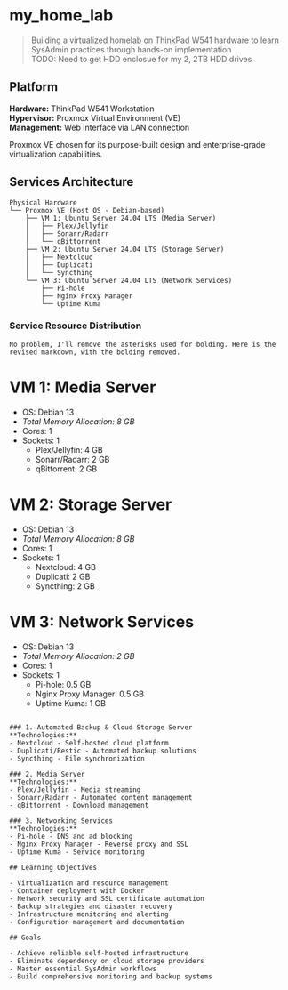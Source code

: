 # my_home_lab

> Building a virtualized homelab on ThinkPad W541 hardware to learn SysAdmin practices through hands-on implementation \
> TODO: Need to get HDD enclosue for my 2, 2TB HDD drives

## Platform

**Hardware:** ThinkPad W541 Workstation  
**Hypervisor:** Proxmox Virtual Environment (VE)  
**Management:** Web interface via LAN connection

Proxmox VE chosen for its purpose-built design and enterprise-grade virtualization capabilities.

## Services Architecture

```
Physical Hardware
└── Proxmox VE (Host OS - Debian-based)
    ├── VM 1: Ubuntu Server 24.04 LTS (Media Server)
    │   ├── Plex/Jellyfin
    │   ├── Sonarr/Radarr  
    │   └── qBittorrent
    ├── VM 2: Ubuntu Server 24.04 LTS (Storage Server)
    │   ├── Nextcloud
    │   ├── Duplicati
    │   └── Syncthing
    └── VM 3: Ubuntu Server 24.04 LTS (Network Services)
        ├── Pi-hole
        ├── Nginx Proxy Manager
        └── Uptime Kuma
```

### Service Resource Distribution

```
No problem, I'll remove the asterisks used for bolding. Here is the revised markdown, with the bolding removed.

```
# VM 1: Media Server
- OS: Debian 13
- *Total Memory Allocation: 8 GB*
- Cores: 1
- Sockets: 1
    - Plex/Jellyfin: 4 GB
    - Sonarr/Radarr: 2 GB
    - qBittorrent: 2 GB

# VM 2: Storage Server
- OS: Debian 13
- *Total Memory Allocation: 8 GB*
- Cores: 1
- Sockets: 1
    - Nextcloud: 4 GB
    - Duplicati: 2 GB
    - Syncthing: 2 GB

# VM 3: Network Services
- OS: Debian 13
- *Total Memory Allocation: 2 GB*
- Cores: 1
- Sockets: 1
    - Pi-hole: 0.5 GB
    - Nginx Proxy Manager: 0.5 GB
    - Uptime Kuma: 1 GB
```

### 1. Automated Backup & Cloud Storage Server
**Technologies:**
- Nextcloud - Self-hosted cloud platform
- Duplicati/Restic - Automated backup solutions  
- Syncthing - File synchronization

### 2. Media Server
**Technologies:**
- Plex/Jellyfin - Media streaming
- Sonarr/Radarr - Automated content management
- qBittorrent - Download management

### 3. Networking Services
**Technologies:**
- Pi-hole - DNS and ad blocking
- Nginx Proxy Manager - Reverse proxy and SSL
- Uptime Kuma - Service monitoring

## Learning Objectives

- Virtualization and resource management
- Container deployment with Docker
- Network security and SSL certificate automation
- Backup strategies and disaster recovery
- Infrastructure monitoring and alerting
- Configuration management and documentation

## Goals

- Achieve reliable self-hosted infrastructure
- Eliminate dependency on cloud storage providers
- Master essential SysAdmin workflows
- Build comprehensive monitoring and backup systems
